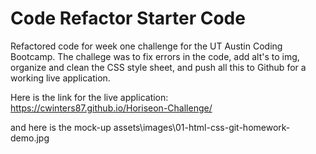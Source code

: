# Code Refactor Starter Code
Refactored code for week one challenge for the UT Austin Coding Bootcamp.
The challege was to fix errors in the code, add alt's to img, organize and clean the CSS style sheet, and push all this to Github for a working live application. 

Here is the link for the live application:
https://cwinters87.github.io/Horiseon-Challenge/

and here is the mock-up
assets\images\01-html-css-git-homework-demo.jpg
